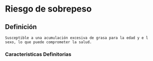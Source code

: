 # Riesgo de sobrepeso
## Definición
	Susceptible a una acumulación excesiva de grasa para la edad y e l sexo, lo que puede comprometer la salud.

### Caracteristicas Definitorias


